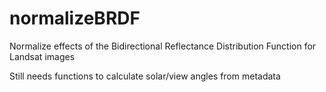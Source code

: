 # normalizeBRDF
Normalize effects of the Bidirectional Reflectance Distribution Function for Landsat images

Still needs functions to calculate solar/view angles from metadata
